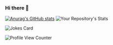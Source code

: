 ### Hi there 👋
[![Anurag's GitHub stats](https://github-readme-stats.vercel.app/api?username=iamdhavalparmar)](https://github.com/anuraghazra/github-readme-stats) ![Your Repository's Stats](https://github-readme-stats.vercel.app/api/top-langs/?username=iamdhavalparmar&layout=compact&theme=blue-green)

![Jokes Card](https://readme-jokes.vercel.app/api)

![Profile View Counter](https://komarev.com/ghpvc/?username=iamdhavalparmar)
<!--
**iamdhavalparmar/iamdhavalparmar** is a ✨ _special_ ✨ repository because its `README.md` (this file) appears on your GitHub profile.

Here are some ideas to get you started:


- 🔭 I’m currently working on ...
- 🌱 I’m currently learning ...
- 👯 I’m looking to collaborate on ...
- 🤔 I’m looking for help with ...
- 💬 Ask me about ...
- 📫 How to reach me: ...
- 😄 Pronouns: ...
- ⚡ Fun fact: ...
-->
